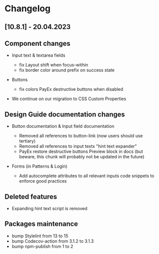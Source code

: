 # Changelog

## [10.8.1] - 20.04.2023

## Component changes

-   Input text &amp; textarea fields
    -   fix Layout shift when focus-within
    -   fix border color around prefix on success state
-   Buttons
    -   fix colors PayEx destructive buttons when disabled

-   We continue on our migration to CSS Custom Properties

## Design Guide documentation changes
-   Button documentation &amp; Input field documentation
    -   Removed all references to button-link (now users should use tertiary)
    -   Removed all references to input textx "hint text expander"
    -   PayEx restore destructive buttons Preview block in docs (but beware, this chunk will probably not be updated in the future)

-   Forms (in Patterns & Login)
    -   Add autocomplete attributes to all relevant inputs code snippets to enforce good practices

## Deleted features
-   Expanding hint text script is removed

## Packages maintenance

-   bump Stylelint from 13 to 15
-   bump Codecov-action from 3.1.2 to 3.1.3
-   bump npm-publish from 1 to 2